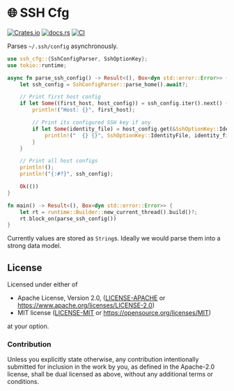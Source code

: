 # 🌐 SSH Cfg

[![Crates.io](https://img.shields.io/crates/v/ssh_cfg.svg)](https://crates.io/crates/ssh_cfg)
[![docs.rs](https://img.shields.io/docsrs/ssh_cfg)](https://docs.rs/ssh_cfg)
[![CI](https://github.com/azriel91/ssh_cfg/workflows/CI/badge.svg)](https://github.com/azriel91/ssh_cfg/actions/workflows/ci.yml)

Parses `~/.ssh/config` asynchronously.

```rust
use ssh_cfg::{SshConfigParser, SshOptionKey};
use tokio::runtime;

async fn parse_ssh_config() -> Result<(), Box<dyn std::error::Error>> {
    let ssh_config = SshConfigParser::parse_home().await?;

    // Print first host config
    if let Some((first_host, host_config)) = ssh_config.iter().next() {
        println!("Host: {}", first_host);

        // Print its configured SSH key if any
        if let Some(identity_file) = host_config.get(&SshOptionKey::IdentityFile) {
            println!("  {} {}", SshOptionKey::IdentityFile, identity_file);
        }
    }

    // Print all host configs
    println!();
    println!("{:#?}", ssh_config);

    Ok(())
}

fn main() -> Result<(), Box<dyn std::error::Error>> {
    let rt = runtime::Builder::new_current_thread().build()?;
    rt.block_on(parse_ssh_config())
}
```

Currently values are stored as `String`s. Ideally we would parse them into a
strong data model.

## License

Licensed under either of

* Apache License, Version 2.0, ([LICENSE-APACHE](LICENSE-APACHE) or https://www.apache.org/licenses/LICENSE-2.0)
* MIT license ([LICENSE-MIT](LICENSE-MIT) or https://opensource.org/licenses/MIT)

at your option.

### Contribution

Unless you explicitly state otherwise, any contribution intentionally submitted for inclusion in the work by you, as defined in the Apache-2.0 license, shall be dual licensed as above, without any additional terms or conditions.
